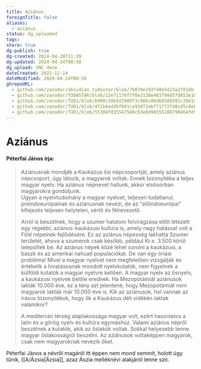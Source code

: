```yaml
---
title: Aziánus
foreignTitle: false
aliases:
  - aziánus
status: dg_uploaded
tags:
share: true
dg-publish: true
dg-created: 2024-04-20T11:39
dg-updated: 2024-04-24T00:58
dg_upload: VNC done
dateCreated: 2022-12-14
dateModified: 2024-04-24T00:58
ghrepoURL:
  - github.com/zanodor/obsidian_tudastar/blob/7b070e193f40e5d23a2f818bf803593fb05aaed9/A/Azi%C3%A1nus.md
  - github.com/zanodor/TUDASTAR/blob/12e71176f7f0e3138e483799d57d853e1bed8a4e/A/Azi%C3%A1nus.md
  - github.com/zanodor/TUD1/blob/b900c58b922989f3c96bc06d69188591c2041c82/A/Azi%C3%A1nus.md
  - github.com/zanodor/TUD1/blob/4f2b6ad3bf691ce93d72ebf71f72fd0cd5c8eb69/A/Azi%C3%A1nus.md
  - github.com/zanodor/TUD1/blob/55304f835547540c63e0d98555288790464fd9e2/A/Azi%C3%A1nus.md
---
```


# Aziánus

#### Péterfai János írja:

> Aziánusnak mondják a Kaukázus ősi népcsoportját, amely aziánus népcsoport, úgy látszik, a magyarok voltak. Ennek bizonyítéka a teljes magyar nyelv. Ha aziánus népnevet hallunk, akkor elsősorban magyarokra gondoljunk.  
> Ugyan a nyelvtudomány a magyar nyelvet, teljesen tudatlanul, preindoeurópainak és aziánusnak nevezi, de az "előindoeurópai" kifejezés teljesen helytelen, sértő és félrevezető.  
>
> Arról is beszélnek, hogy a szumer hatalom felvirágzása előtt létezett egy régebbi, aziánus-kaukázusi kultúra is, amely nagy hatással volt a Föld népeinek fejlődésére. Ez az aziánus népesség lakhatta Szumer területét, ahova a szumerok csak később, például Kr.e. 3.500 körül települtek be. Az aziánus népek közé lehet sorolni a kaukázusi, a baszk és az amerikai nahuatl populációkat. De van egy óriási probléma! Mivel a magyar nyelvet nem megfelelően vizsgálják és értékelik a hivatásosnak mondott nyelvkutatók, nem figyelnek a külföldi kutatók a magyar nyelvre kellően. A magyar nyelv az ősnyelv, a kaukázusi nyelvek belőle erednek. Ha Mezopotámiát aziánusok lakták 10.000 éve, ez a tény azt jelentené, hogy Mezopotámiát nem magyarok lakták már 10.000 éve is. Kik az aziánusok, hol vannak az írásos bizonyítékok, hogy ők a Kaukázus déli vidékén laktak valamikor?  
>
> A mediterrán térség alaplakossága magyar volt, ezért hasonlatos a latin és a görög nyelv és kultúra egymáshoz. Valami aziánus népről beszélnek a kutatók, akik az őslakók voltak. Sokkal helyesebb lenne magyar őslakosságról beszélni. Az aziánusok voltaképpen magyarok, csak nem magyaroknak nevezik őket.  

Péterfai János a névről magáról itt éppen nem mond semmit, holott úgy tűnik, [[A/Ázsia\|Ázsia]], azaz Ászia melléknévi alakjáról lenne szó.  